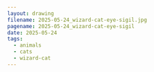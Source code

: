```yaml
---
layout: drawing
filename: 2025-05-24_wizard-cat-eye-sigil.jpg
pagename: 2025-05-24_wizard-cat-eye-sigil
date: 2025-05-24
tags:
  - animals
  - cats
  - wizard-cat
---
```

